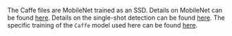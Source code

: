 The Caffe files are MobileNet trained as an SSD.  Details on MobileNet
can be found [here](https://arxiv.org/abs/1704.04861).  Details on the
single-shot detection can be found 
[here](https://arxiv.org/abs/1512.02325).  The specific training 
of the `Caffe` model used here can be found
[here](https://github.com/chuanqi305/MobileNet-SSD).

